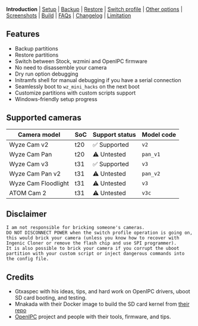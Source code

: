 **Introduction** | [Setup](README_setup.md) | [Backup](README_backup.md) | [Restore](README_restore.md) | [Switch profile](README_switch_profile.md) | [Other options](README_other_options.md) | [Screenshots](README_screenshots.md) | [Build](README_build.md) | [FAQs](README_FAQs.md) | [Changelog](Changelog.md) | [Limitation](Limitation.md)



## Features

- Backup partitions
- Restore partitions
- Switch between Stock, wzmini and OpenIPC firmware
- No need to disassemble your camera
- Dry run option debugging
- Initramfs shell for manual debugging if you have a serial connection
- Seamlessly boot to `wz_mini_hacks` on the next boot
- Customize partitions with custom scripts support
- Windows-friendly setup progress

## Supported cameras

| Camera model        |  SoC  | Support status | Model code  |
| ------------------- | ----- | -------------- | ----------- |
| Wyze Cam v2         |  t20  | ✅ Supported   | `v2`        |
| Wyze Cam Pan        |  t20  | ⚠️ Untested    | `pan_v1`    |
| Wyze Cam v3         |  t31  | ✅ Supported   | `v3`        |
| Wyze Cam Pan v2     |  t31  | ⚠️ Untested    | `pan_v2`    |
| Wyze Cam Floodlight |  t31  | ⚠️ Untested    | `v3`        |
| ATOM Cam 2          |  t31  | ⚠️ Untested    | `v3c`       |

## Disclaimer

```
I am not responsible for bricking someone's cameras.
DO NOT DISCONNECT POWER when the switch profile operation is going on, this would brick your camera (unless you know how to recover with Ingenic Cloner or remove the flash chip and use SPI programmer).
It is also possible to brick your camera if you corrupt the uboot partition with your custom script or inject dangerous commands into the config file.
```

## Credits

- Gtxaspec with his ideas, tips, and hard work on OpenIPC drivers, uboot SD card booting, and testing.
- Mnakada with their Docker image to build the SD card kernel from [their repo](https://github.com/mnakada/atomcam_tools)
- [OpenIPC](https://github.com/OpenIPC) project and people with their tools, firmware, and tips.
